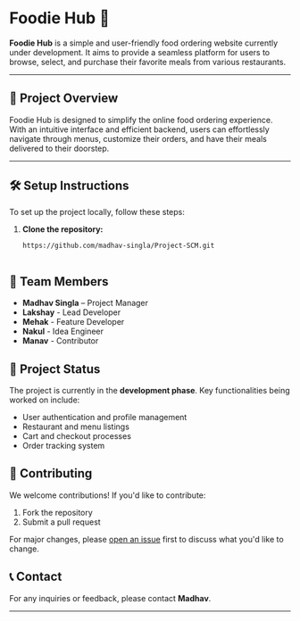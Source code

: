 # Foodie Hub 🍔
 
 **Foodie Hub** is a simple and user-friendly food ordering website currently under development. It aims to provide a seamless platform for users to browse, select, and purchase their favorite meals from various restaurants.
 
 ---
 
 ## 🚀 Project Overview
 
 Foodie Hub is designed to simplify the online food ordering experience. With an intuitive interface and efficient backend, users can effortlessly navigate through menus, customize their orders, and have their meals delivered to their doorstep.
 
 ---
 
 ## 🛠️ Setup Instructions
 
 To set up the project locally, follow these steps:
 
 1. **Clone the repository:**
 
    ```bash
    https://github.com/madhav-singla/Project-SCM.git
 
 ## 👥 Team Members
 - **Madhav Singla** – Project Manager  
 - **Lakshay**  - Lead Developer
 - **Mehak**  - Feature Developer
 - **Nakul**  - Idea Engineer
 - **Manav**  - Contributor
 
 ## 📌 Project Status
 The project is currently in the **development phase**. Key functionalities being worked on include:
 
 - User authentication and profile management  
 - Restaurant and menu listings  
 - Cart and checkout processes  
 - Order tracking system  
 
 
 ## 🤝 Contributing
 We welcome contributions! If you'd like to contribute:
 
 1. Fork the repository  
 2. Submit a pull request  
 
 For major changes, please [open an issue](https://github.com/madhav-singla/Project-SCM.git) first to discuss what you'd like to change.
 
 ## 📞 Contact
 For any inquiries or feedback, please contact **Madhav**.
 
 ---